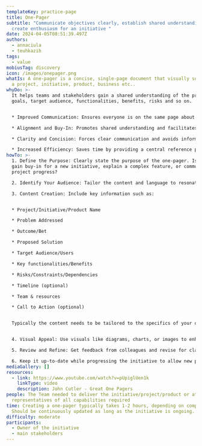 ```yaml
---
templateKey: practice-page
title: One-Pager
subtitle: "Communicate objectives clearly, establish shared understanding and
  create enthusiasm for an initiative "
date: 2024-04-05T08:51:39.497Z
authors:
  - annaciula
  - teuhkazih
tags:
  - value
mobiusTag: discovery
icon: /images/onepager.png
whatIs: A one-pager is a concise, single-page document that visually summarises
  a project, initiative, product, business etc..
whyDo: >-
  It helps teams and stakeholders gain a shared understanding of the project's
  goals, target audience, functionalities, benefits, risks and so on.


  * Improved Communication: Ensures everyone is on the same page about the project.

  * Alignment and Buy-In: Promotes shared understanding and facilitates project approval.

  * Clarity and Concision: Forces clear communication and avoids information overload.

  * Increased Efficiency: Saves time by providing a central reference point.
howTo: >-
  1. Define the Purpose: Clearly state the purpose of the one-pager. Is it to
  gain buy-in for a new initiative, explain a complex feature, or communicate
  project progress?

  2. Identify Your Audience: Tailor the content and language to resonate with your target audience (e.g., technical team, executives, customers).

  3. Content Creation: Include key information such as:


  * Project/Initiative/Product Name

  * Problem Addressed

  * Outcome/Bet

  * Proposed Solution

  * Target Audience/Users

  * Key functionalities/Benefits

  * Risks/Constraints/Dependencies

  * Timeline (optional)

  * Team & resources

  * Call to Action (optional)


  Typically the content needs to be tailored to the specifics of your one-pager


  4. Visual Appeal: Use visuals like diagrams, charts, or images to enhance understanding and make the document visually engaging.

  5. Review and Refine: Get feedback from colleagues and revise for clarity and conciseness.

  6. Keep it up-to-date while progressing the initiative to allow new participants to get the right understanding at any time they join the initiative.
mediaGallery: []
resources:
  - link: https://www.youtube.com/watch?v=pUpiglUen1k
    linkType: video
    description: John Cutler - Great One Pagers
people: The Team needed to deliver the initiative/project/product or at least
  representatives of all capabilities required
time: Creating a one-pager typically takes 1-2 hours, depending on complexity.
  Should be continuously updated as long as the initiative is ongoing.
difficulty: moderate
participants:
  - Owner of the initiative
  - main stakeholders
---
```

